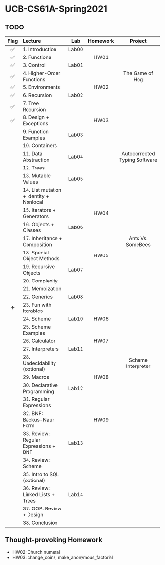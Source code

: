 # UCB-CS61A-Spring2021

## TODO

| Flag | Lecture                                 |  Lab  | Homework |            Project            |
|:----:|:----------------------------------------|:-----:|:--------:|:-----------------------------:|
|  ✅   | 1. Introduction                         | Lab00 |          |                               |
|  ✅   | 2. Functions                            |       |   HW01   |                               |
|  ✅   | 3. Control                              | Lab01 |          |                               |
|  ✅   | 4. Higher-Order Functions               |       |          |        The Game of Hog        |
|  ✅   | 5. Environments                         |       |   HW02   |                               |
|  ✅   | 6. Recursion                            | Lab02 |          |                               |
|  ✅   | 7. Tree Recursion                       |       |          |                               |
|  ✅   | 8. Design + Exceptions                  |       |   HW03   |                               |
|      | 9. Function Examples                    | Lab03 |          |                               |
|      | 10. Containers                          |       |          |                               |
|      | 11. Data Abstraction                    | Lab04 |          | Autocorrected Typing Software |
|      | 12. Trees                               |       |          |                               |
|      | 13. Mutable Values                      | Lab05 |          |                               |
|      | 14. List mutation + Identity + Nonlocal |       |          |                               |
|      | 15. Iterators + Generators              |       |   HW04   |                               |
|      | 16. Objects + Classes                   | Lab06 |          |                               |
|      | 17. Inheritance + Composition           |       |          |       Ants Vs. SomeBees       |
|      | 18. Special Object Methods              |       |   HW05   |                               |
|      | 19. Recursive Objects                   | Lab07 |          |                               |
|      | 20. Complexity                          |       |          |                               |
|      | 21. Memoization                         |       |          |                               |
|      | 22. Generics                            | Lab08 |          |                               |
|  ✈️  | 23. Fun with Iterables                  |       |          |                               |
|      | 24. Scheme                              | Lab10 |   HW06   |                               |
|      | 25. Scheme Examples                     |       |          |                               |
|      | 26. Calculator                          |       |   HW07   |                               |
|      | 27. Interpreters                        | Lab11 |          |                               |
|      | 28. Undecidability (optional)           |       |          |      Scheme Interpreter       |
|      | 29. Macros                              |       |   HW08   |                               |
|      | 30. Declarative Programming             | Lab12 |          |                               |
|      | 31. Regular Expressions                 |       |          |                               |
|      | 32. BNF: Backus-Naur Form               |       |   HW09   |                               |
|      | 33. Review: Regular Expressions + BNF   | Lab13 |          |                               |
|      | 34. Review: Scheme                      |       |          |                               |
|      | 35. Intro to SQL (optional)             |       |          |                               |
|      | 36. Review: Linked Lists + Trees        | Lab14 |          |                               |
|      | 37. OOP: Review + Design                |       |          |                               |
|      | 38. Conclusion                          |       |          |                               |

## Thought-provoking Homework

- HW02: Church numeral
- HW03: change_coins, make_anonymous_factorial